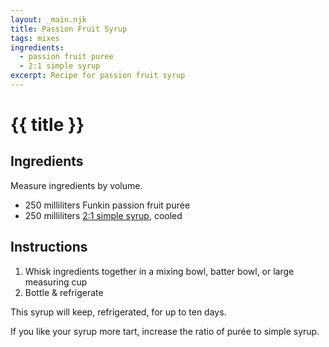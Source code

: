 ```yaml
---
layout: _main.njk
title: Passion Fruit Syrup
tags: mixes
ingredients:
  - passion fruit puree
  - 2:1 simple syrup
excerpt: Recipe for passion fruit syrup
---
```


<!-- markdownlint-disable MD025 -->
# {{ title }}
<!-- markdownlint-disable MD025 -->

## Ingredients

Measure ingredients by volume.

* 250 milliliters Funkin passion fruit purée
* 250 milliliters [2:1 simple syrup](/mixes/2-1-simple-syrup/), cooled

## Instructions

1. Whisk ingredients together in a mixing bowl, batter bowl, or large measuring cup
2. Bottle & refrigerate

<tiki-callout type="note">

  This syrup will keep, refrigerated, for up to ten days.

</tiki-callout>

<tiki-callout type="tip">

  If you like your syrup more tart, increase the ratio of purée to simple syrup.

</tiki-callout>
